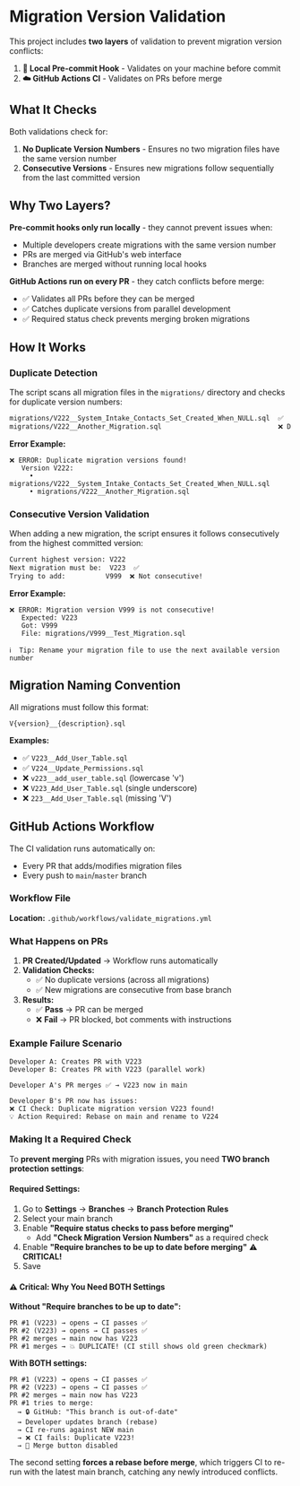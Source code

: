 # Migration Version Validation

This project includes **two layers** of validation to prevent migration version conflicts:

1. **🔧 Local Pre-commit Hook** - Validates on your machine before commit
2. **☁️ GitHub Actions CI** - Validates on PRs before merge

## What It Checks

Both validations check for:

1. **No Duplicate Version Numbers** - Ensures no two migration files have the same version number
2. **Consecutive Versions** - Ensures new migrations follow sequentially from the last committed version

## Why Two Layers?

**Pre-commit hooks only run locally** - they cannot prevent issues when:

- Multiple developers create migrations with the same version number
- PRs are merged via GitHub's web interface
- Branches are merged without running local hooks

**GitHub Actions run on every PR** - they catch conflicts before merge:

- ✅ Validates all PRs before they can be merged
- ✅ Catches duplicate versions from parallel development
- ✅ Required status check prevents merging broken migrations

## How It Works

### Duplicate Detection

The script scans all migration files in the `migrations/` directory and checks for duplicate version numbers:

```bash
migrations/V222__System_Intake_Contacts_Set_Created_When_NULL.sql  ✅
migrations/V222__Another_Migration.sql                             ❌ Duplicate!
```

**Error Example:**

```
❌ ERROR: Duplicate migration versions found!
   Version V222:
     • migrations/V222__System_Intake_Contacts_Set_Created_When_NULL.sql
     • migrations/V222__Another_Migration.sql
```

### Consecutive Version Validation

When adding a new migration, the script ensures it follows consecutively from the highest committed version:

```bash
Current highest version: V222
Next migration must be:  V223  ✅
Trying to add:          V999  ❌ Not consecutive!
```

**Error Example:**

```
❌ ERROR: Migration version V999 is not consecutive!
   Expected: V223
   Got: V999
   File: migrations/V999__Test_Migration.sql

ℹ️  Tip: Rename your migration file to use the next available version number
```

## Migration Naming Convention

All migrations must follow this format:

```
V{version}__{description}.sql
```

**Examples:**

- ✅ `V223__Add_User_Table.sql`
- ✅ `V224__Update_Permissions.sql`
- ❌ `v223__add_user_table.sql` (lowercase 'v')
- ❌ `V223_Add_User_Table.sql` (single underscore)
- ❌ `223__Add_User_Table.sql` (missing 'V')

## GitHub Actions Workflow

The CI validation runs automatically on:

- Every PR that adds/modifies migration files
- Every push to `main`/`master` branch

### Workflow File

**Location:** `.github/workflows/validate_migrations.yml`

### What Happens on PRs

1. **PR Created/Updated** → Workflow runs automatically
2. **Validation Checks:**
   - ✅ No duplicate versions (across all migrations)
   - ✅ New migrations are consecutive from base branch
3. **Results:**
   - ✅ **Pass** → PR can be merged
   - ❌ **Fail** → PR blocked, bot comments with instructions

### Example Failure Scenario

```
Developer A: Creates PR with V223
Developer B: Creates PR with V223 (parallel work)

Developer A's PR merges ✅ → V223 now in main

Developer B's PR now has issues:
❌ CI Check: Duplicate migration version V223 found!
💡 Action Required: Rebase on main and rename to V224
```

### Making It a Required Check

To **prevent merging** PRs with migration issues, you need **TWO branch protection settings**:

#### Required Settings:

1. Go to **Settings** → **Branches** → **Branch Protection Rules**
2. Select your main branch
3. Enable **"Require status checks to pass before merging"**
   - Add **"Check Migration Version Numbers"** as a required check
4. Enable **"Require branches to be up to date before merging"** ⚠️ **CRITICAL!**
5. Save

#### ⚠️ Critical: Why You Need BOTH Settings

**Without "Require branches to be up to date":**

```
PR #1 (V223) → opens → CI passes ✅
PR #2 (V223) → opens → CI passes ✅
PR #2 merges → main now has V223
PR #1 merges → 💥 DUPLICATE! (CI still shows old green checkmark)
```

**With BOTH settings:**

```
PR #1 (V223) → opens → CI passes ✅
PR #2 (V223) → opens → CI passes ✅
PR #2 merges → main now has V223
PR #1 tries to merge:
  → 🔒 GitHub: "This branch is out-of-date"
  → Developer updates branch (rebase)
  → CI re-runs against NEW main
  → ❌ CI fails: Duplicate V223!
  → 🚫 Merge button disabled
```

The second setting **forces a rebase before merge**, which triggers CI to re-run with the latest main branch, catching any newly introduced conflicts.

